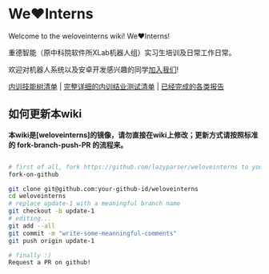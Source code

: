 # We♥︎Interns
Welcome to the weloveinterns wiki! We❤️Interns!

重德智能（原中科院软件所XLab机器人组）实习生培训及日常工作日常。

欢迎对机器人系统以及安卓开发感兴趣的同学[加入我们](mailto:w@droid.ac.cn)!

[内训技能树清单](skills.md) |
[完整详细的内训结业测试清单](capability-checklist.md) |
[已经完成的各类报告](reports.md)

## 如何更新本wiki

**本wiki是[weloveinterns]的镜像，请勿直接在wiki上修改；更新方式请按照标准的 fork-branch-push-PR 的流程来。**

```bash

# first of all, fork https://github.com/lazyparser/weloveinterns to your github account.
fork-on-github

git clone git@github.com:your-github-id/weloveinterns
cd weloveinterns
# replace update-1 with a meaningful branch name
git checkout -b update-1
# editing...
git add --all
git commit -m "write-some-meanningful-comments"
git push origin update-1

# finally :)
Request a PR on github!
```
